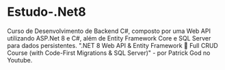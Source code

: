 # Estudo-.Net8
Curso de Desenvolvimento de Backend C#, composto por uma Web API utilizando ASP.Net 8 e C#, além de Entity Framework Core e SQL Server para dados persistentes. ".NET 8 Web API &amp; Entity Framework 🚀 Full CRUD Course (with Code-First Migrations &amp; SQL Server)" - por  Patrick God no Youtube.
